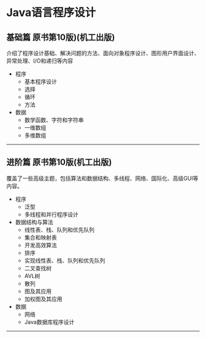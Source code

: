 #   Java语言程序设计


##  基础篇 原书第10版)(机工出版)

介绍了程序设计基础、解决问题的方法、面向对象程序设计、图形用户界面设计、异常处理、I/O和递归等内容

-   程序
    -   基本程序设计
    -   选择
    -   循环
    -   方法
-   数据
    -   数学函数、字符和字符串
    -   一维数组
    -   多维数组

----

##  进阶篇 原书第10版(机工出版)

覆盖了一些高级主题，包括算法和数据结构、多线程、网络、国际化、高级GUI等内容。

-   程序
    -   泛型
    -   多线程和并行程序设计
-   数据结构与算法
    -   线性表、栈、队列和优先队列
    -   集合和映射表
    -   开发高效算法
    -   排序
    -   实现线性表、栈、队列和优先队列
    -   二叉查找树
    -   AVL树
    -   散列
    -   图及其应用
    -   加权图及其应用
-   数据
    -   网络
    -   Java数据库程序设计

----

